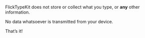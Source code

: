 FlickTypeKit does not store or collect what you type, or **any** other information. 

No data whatsoever is transmitted from your device.

That’s it!
